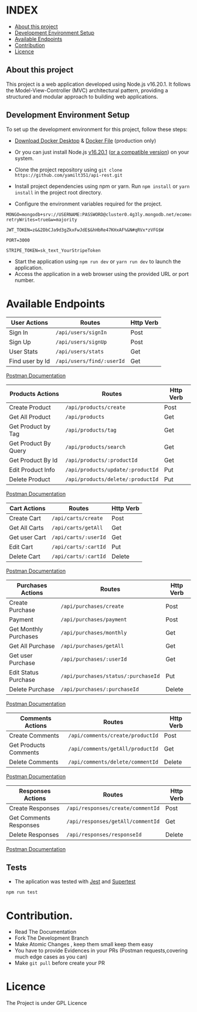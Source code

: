 # INDEX

- [About this project](#About-this-project)
- [Development Environment Setup](#Development-Environment-Setup)
- [Available Endpoints](#Available-Endpoints)
- [Contribution](#Contribution)
- [Licence](#Licence)

## About this project

This project is a web application developed using Node.js v16.20.1. It follows the Model-View-Controller (MVC) architectural pattern, providing a structured and modular approach to building web applications.

## Development Environment Setup

To set up the development environment for this project, follow these steps:

- [Download Docker Desktop](https://www.docker.com/products/docker-desktop/) & [Docker File](https://hub.docker.com/repository/docker/clamshell6412/ecomerce_res_api/general) (production only)

- Or you can just install Node.js [v16.20.1](https://nodejs.org/download/release/latest-gallium/) ([or a compatible version](https://nodejs.org/es/download/releases)) on your system.
- Clone the project repository using `git clone https://github.com/yamilt351/api-rest.git`
- Install project dependencies using npm or yarn. Run `npm install` or `yarn install` in the project root directory.
- Configure the environment variables required for the project.

```
MONGO=mongodb+srv://USERNAME:PASSWORD@cluster0.4g3ly.mongodb.net/ecomerce?retryWrites=true&w=majority
```

```
JWT_TOKEN=z&&2DbCJa9d3gZkxFwJdE$&hHbRe47KHxAF%&N#qRVx*zVFG$W
```

```
PORT=3000
```

```
STRIPE_TOKEN=sk_text_YourStripeToken

```

- Start the application using `npm run dev` or `yarn run dev` to launch the application.
- Access the application in a web browser using the provided URL or port number.

# Available Endpoints

| User Actions    | Routes                    | Http Verb |
| --------------- | ------------------------- | --------- |
| Sign In         | `/api/users/signIn`       | Post      |
| Sign Up         | `/api/users/signUp`       | Post      |
| User Stats      | `/api/users/stats`        | Get       |
| Find user by Id | `/api/users/find/:userId` | Get       |

[Postman Documentation](https://documenter.getpostman.com/view/21643141/2s93sXcaLf#f3eb5112-676b-46c6-89a2-f5dd6b6c0927)

| Products Actions     | Routes                            | Http Verb |
| -------------------- | --------------------------------- | --------- |
| Create Product       | `/api/products/create`            | Post      |
| Get All Product      | `/api/products`                   | Get       |
| Get Product by Tag   | `/api/products/tag`               | Get       |
| Get Product By Query | `/api/products/search`            | Get       |
| Get Product By Id    | `/api/products/:productId`        | Get       |
| Edit Product Info    | `/api/products/update/:productId` | Put       |
| Delete Product       | `/api/products/delete/:productId` | Put       |

[Postman Documentation](https://documenter.getpostman.com/view/21643141/2s93sXcaLf#da18f92d-0285-461d-86d8-af8f93f4b079)

| Cart Actions  | Routes               | Http Verb |
| ------------- | -------------------- | --------- |
| Create Cart   | `/api/carts/create`  | Post      |
| Get All Carts | `/api/carts/getAll`  | Get       |
| Get user Cart | `/api/carts/:userId` | Get       |
| Edit Cart     | `/api/carts/:cartId` | Put       |
| Delete Cart   | `/api/carts/:cartId` | Delete    |

[Postman Documentation](https://documenter.getpostman.com/view/21643141/2s93sXcaLf#30fad45b-31df-4ebc-a672-1a16c89c1267)

| Purchases Actions     | Routes                              | Http Verb |
| --------------------- | ----------------------------------- | --------- |
| Create Purchase       | `/api/purchases/create`             | Post      |
| Payment               | `/api/purchases/payment`            | Post      |
| Get Monthly Purchases | `/api/purchases/monthly`            | Get       |
| Get All Purchase      | `/api/purchases/getAll`             | Get       |
| Get user Purchase     | `/api/purchases/:userId`            | Get       |
| Edit Status Purchase  | `/api/purchases/status/:purchaseId` | Put       |
| Delete Purchase       | `/api/purchases/:purchaseId`        | Delete    |

[Postman Documentation](https://documenter.getpostman.com/view/21643141/2s93sXcaLf#31c36708-d610-4480-8c8a-628bb32dcfde)

| Comments Actions      | Routes                           | Http Verb |
| --------------------- | -------------------------------- | --------- |
| Create Comments       | `/api/comments/create/productId` | Post      |
| Get Products Comments | `/api/comments/getAll/productId` | Get       |
| Delete Comments       | `/api/comments/delete/commentId` | Delete    |

[Postman Documentation](https://documenter.getpostman.com/view/21643141/2s93sXcaLf#31c36708-d610-4480-8c8a-628bb32dcfde)

| Responses Actions      | Routes                            | Http Verb |
| ---------------------- | --------------------------------- | --------- |
| Create Responses       | `/api/responses/create/commentId` | Post      |
| Get Comments Responses | `/api/responses/getAll/commentId` | Get       |
| Delete Responses       | `/api/responses/responseId`       | Delete    |

[Postman Documentation](https://documenter.getpostman.com/view/21643141/2s93sXcaLf#31c36708-d610-4480-8c8a-628bb32dcfde)

## Tests

- The aplication was tested with [Jest](https://jestjs.io/) and [Supertest](https://www.npmjs.com/package/supertest)

```
npm run test

```

# Contribution.

-  Read The Documentation
-  Fork The Development Branch
-  Make Atomic Changes , keep them small keep them easy
-  You have to provide Evidences in your PRs (Postman requests,covering  much edge cases as you can)
-  Make `git pull` before create your PR

# Licence
The Project is under GPL Licence
